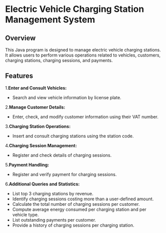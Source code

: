 
# Electric Vehicle Charging Station Management System

## Overview

This Java program is designed to manage electric vehicle charging stations. It allows users to perform various operations related to vehicles, customers, charging stations, charging sessions, and payments.

## Features

1.**Enter and Consult Vehicles:**

- Search and view vehicle information by license plate.

2.**Manage Customer Details:**

- Enter, check, and modify customer information using their VAT number.

3.**Charging Station Operations:**

- Insert and consult charging stations using the station code.

4.**Charging Session Management:**

- Register and check details of charging sessions.

5.**Payment Handling:**

- Register and verify payment for charging sessions.

6.**Additional Queries and Statistics:**

- List top 3 charging stations by revenue.
- Identify charging sessions costing more than a user-defined amount.
- Calculate the total number of charging sessions per customer.
- Compute average energy consumed per charging station and per vehicle type.
- List outstanding payments per customer.
- Provide a history of charging sessions per charging station.
